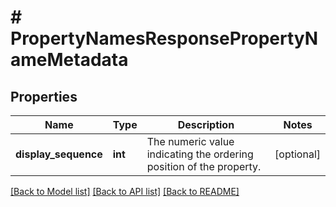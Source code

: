 # # PropertyNamesResponsePropertyNameMetadata

## Properties

Name | Type | Description | Notes
------------ | ------------- | ------------- | -------------
**display_sequence** | **int** | The numeric value indicating the ordering position of the property. | [optional]

[[Back to Model list]](../../README.md#models) [[Back to API list]](../../README.md#endpoints) [[Back to README]](../../README.md)
